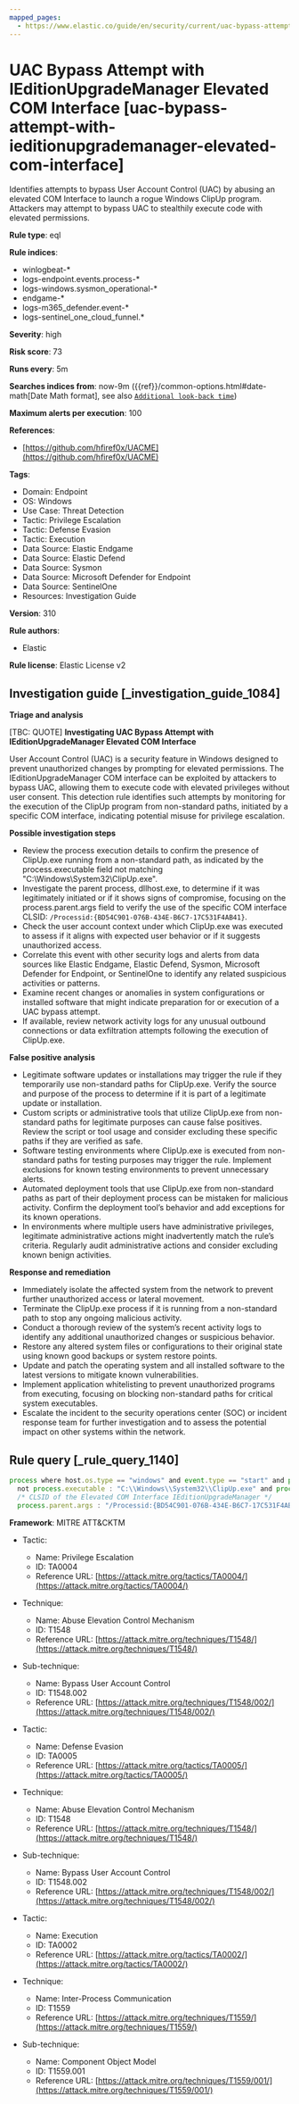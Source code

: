 ```yaml
---
mapped_pages:
  - https://www.elastic.co/guide/en/security/current/uac-bypass-attempt-with-ieditionupgrademanager-elevated-com-interface.html
---
```


# UAC Bypass Attempt with IEditionUpgradeManager Elevated COM Interface [uac-bypass-attempt-with-ieditionupgrademanager-elevated-com-interface]

Identifies attempts to bypass User Account Control (UAC) by abusing an elevated COM Interface to launch a rogue Windows ClipUp program. Attackers may attempt to bypass UAC to stealthily execute code with elevated permissions.

**Rule type**: eql

**Rule indices**:

* winlogbeat-*
* logs-endpoint.events.process-*
* logs-windows.sysmon_operational-*
* endgame-*
* logs-m365_defender.event-*
* logs-sentinel_one_cloud_funnel.*

**Severity**: high

**Risk score**: 73

**Runs every**: 5m

**Searches indices from**: now-9m ({{ref}}/common-options.html#date-math[Date Math format], see also [`Additional look-back time`](docs-content://solutions/security/detect-and-alert/create-detection-rule.md#rule-schedule))

**Maximum alerts per execution**: 100

**References**:

* [https://github.com/hfiref0x/UACME](https://github.com/hfiref0x/UACME)

**Tags**:

* Domain: Endpoint
* OS: Windows
* Use Case: Threat Detection
* Tactic: Privilege Escalation
* Tactic: Defense Evasion
* Tactic: Execution
* Data Source: Elastic Endgame
* Data Source: Elastic Defend
* Data Source: Sysmon
* Data Source: Microsoft Defender for Endpoint
* Data Source: SentinelOne
* Resources: Investigation Guide

**Version**: 310

**Rule authors**:

* Elastic

**Rule license**: Elastic License v2

## Investigation guide [_investigation_guide_1084]

**Triage and analysis**

[TBC: QUOTE]
**Investigating UAC Bypass Attempt with IEditionUpgradeManager Elevated COM Interface**

User Account Control (UAC) is a security feature in Windows designed to prevent unauthorized changes by prompting for elevated permissions. The IEditionUpgradeManager COM interface can be exploited by attackers to bypass UAC, allowing them to execute code with elevated privileges without user consent. This detection rule identifies such attempts by monitoring for the execution of the ClipUp program from non-standard paths, initiated by a specific COM interface, indicating potential misuse for privilege escalation.

**Possible investigation steps**

* Review the process execution details to confirm the presence of ClipUp.exe running from a non-standard path, as indicated by the process.executable field not matching "C:\Windows\System32\ClipUp.exe".
* Investigate the parent process, dllhost.exe, to determine if it was legitimately initiated or if it shows signs of compromise, focusing on the process.parent.args field to verify the use of the specific COM interface CLSID: `/Processid:{BD54C901-076B-434E-B6C7-17C531F4AB41}`.
* Check the user account context under which ClipUp.exe was executed to assess if it aligns with expected user behavior or if it suggests unauthorized access.
* Correlate this event with other security logs and alerts from data sources like Elastic Endgame, Elastic Defend, Sysmon, Microsoft Defender for Endpoint, or SentinelOne to identify any related suspicious activities or patterns.
* Examine recent changes or anomalies in system configurations or installed software that might indicate preparation for or execution of a UAC bypass attempt.
* If available, review network activity logs for any unusual outbound connections or data exfiltration attempts following the execution of ClipUp.exe.

**False positive analysis**

* Legitimate software updates or installations may trigger the rule if they temporarily use non-standard paths for ClipUp.exe. Verify the source and purpose of the process to determine if it is part of a legitimate update or installation.
* Custom scripts or administrative tools that utilize ClipUp.exe from non-standard paths for legitimate purposes can cause false positives. Review the script or tool usage and consider excluding these specific paths if they are verified as safe.
* Software testing environments where ClipUp.exe is executed from non-standard paths for testing purposes may trigger the rule. Implement exclusions for known testing environments to prevent unnecessary alerts.
* Automated deployment tools that use ClipUp.exe from non-standard paths as part of their deployment process can be mistaken for malicious activity. Confirm the deployment tool’s behavior and add exceptions for its known operations.
* In environments where multiple users have administrative privileges, legitimate administrative actions might inadvertently match the rule’s criteria. Regularly audit administrative actions and consider excluding known benign activities.

**Response and remediation**

* Immediately isolate the affected system from the network to prevent further unauthorized access or lateral movement.
* Terminate the ClipUp.exe process if it is running from a non-standard path to stop any ongoing malicious activity.
* Conduct a thorough review of the system’s recent activity logs to identify any additional unauthorized changes or suspicious behavior.
* Restore any altered system files or configurations to their original state using known good backups or system restore points.
* Update and patch the operating system and all installed software to the latest versions to mitigate known vulnerabilities.
* Implement application whitelisting to prevent unauthorized programs from executing, focusing on blocking non-standard paths for critical system executables.
* Escalate the incident to the security operations center (SOC) or incident response team for further investigation and to assess the potential impact on other systems within the network.


## Rule query [_rule_query_1140]

```js
process where host.os.type == "windows" and event.type == "start" and process.name : "Clipup.exe" and
  not process.executable : "C:\\Windows\\System32\\ClipUp.exe" and process.parent.name : "dllhost.exe" and
  /* CLSID of the Elevated COM Interface IEditionUpgradeManager */
  process.parent.args : "/Processid:{BD54C901-076B-434E-B6C7-17C531F4AB41}"
```

**Framework**: MITRE ATT&CKTM

* Tactic:

    * Name: Privilege Escalation
    * ID: TA0004
    * Reference URL: [https://attack.mitre.org/tactics/TA0004/](https://attack.mitre.org/tactics/TA0004/)

* Technique:

    * Name: Abuse Elevation Control Mechanism
    * ID: T1548
    * Reference URL: [https://attack.mitre.org/techniques/T1548/](https://attack.mitre.org/techniques/T1548/)

* Sub-technique:

    * Name: Bypass User Account Control
    * ID: T1548.002
    * Reference URL: [https://attack.mitre.org/techniques/T1548/002/](https://attack.mitre.org/techniques/T1548/002/)

* Tactic:

    * Name: Defense Evasion
    * ID: TA0005
    * Reference URL: [https://attack.mitre.org/tactics/TA0005/](https://attack.mitre.org/tactics/TA0005/)

* Technique:

    * Name: Abuse Elevation Control Mechanism
    * ID: T1548
    * Reference URL: [https://attack.mitre.org/techniques/T1548/](https://attack.mitre.org/techniques/T1548/)

* Sub-technique:

    * Name: Bypass User Account Control
    * ID: T1548.002
    * Reference URL: [https://attack.mitre.org/techniques/T1548/002/](https://attack.mitre.org/techniques/T1548/002/)

* Tactic:

    * Name: Execution
    * ID: TA0002
    * Reference URL: [https://attack.mitre.org/tactics/TA0002/](https://attack.mitre.org/tactics/TA0002/)

* Technique:

    * Name: Inter-Process Communication
    * ID: T1559
    * Reference URL: [https://attack.mitre.org/techniques/T1559/](https://attack.mitre.org/techniques/T1559/)

* Sub-technique:

    * Name: Component Object Model
    * ID: T1559.001
    * Reference URL: [https://attack.mitre.org/techniques/T1559/001/](https://attack.mitre.org/techniques/T1559/001/)



